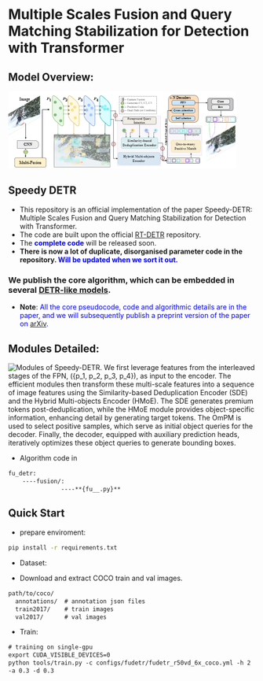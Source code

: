 # Multiple Scales Fusion and Query Matching Stabilization for Detection with Transformer


## Model Overview:
![The architecture of Speedy-DETR. It consists of a backbone network, a multi-feature fusion module, an optional Transformer encoder, and a Transformer decoder. Multi-scale feature tokens undergo refinement through two encoder modules, SDE and HMoE, facilitated by a one-to-many matching strategy.](model.png)



## Speedy DETR
- This repository is an official implementation of the paper Speedy-DETR: Multiple Scales Fusion and Query Matching Stabilization for Detection with Transformer.
- The code are built upon the official [RT-DETR](https://zhao-yian.github.io/RTDETR/) repository.
- The <font color=blue>**complete code**</font> will be released soon.
- **There is now a lot of duplicate, disorganised parameter code in the repository. <font color=blue>**Will be updated when we sort it out.**</font>**

### We publish the core algorithm, which can be embedded in several [DETR-like models](https://github.com/open-mmlab/mmdetection).
- **Note**: <font color=blue>All the core pseudocode, code and algorithmic details are in the paper, and we will subsequently publish a preprint version of the paper on [arXiv](https://arXiv.org).</font>

## Modules Detailed:
![Modules of Speedy-DETR. We first leverage features from the interleaved stages of the FPN, \(\{p_1, p_2, p_3, p_4\}\), as input to the encoder. The efficient modules then transform these multi-scale features into a sequence of image features using the Similarity-based Deduplication Encoder (SDE) and the Hybrid Multi-objects Encoder (HMoE). The SDE generates premium tokens post-deduplication, while the HMoE   module provides object-specific information, enhancing detail by generating target tokens. The OmPM is used to select positive samples, which serve as initial object queries for the decoder. Finally, the decoder, equipped with auxiliary prediction heads, iteratively optimizes these object queries to generate bounding boxes.](module.png)


- Algorithm code in 
```
fu_detr:
    ----fusion/:
               ----**{fu__.py}**
````

## Quick Start

- prepare enviroment:

```bash
pip install -r requirements.txt
```





- Dataset:

- Download and extract COCO train and val images.
```
path/to/coco/
  annotations/  # annotation json files
  train2017/    # train images
  val2017/      # val images
```

- Train:
```shell
# training on single-gpu
export CUDA_VISIBLE_DEVICES=0
python tools/train.py -c configs/fudetr/fudetr_r50vd_6x_coco.yml -h 2 -a 0.3 -d 0.3
```

